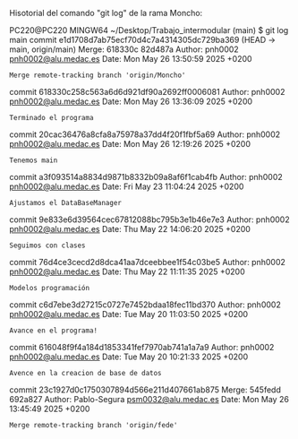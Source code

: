 Hisotorial del comando "git log" de la rama Moncho: 

PC220@PC220 MINGW64 ~/Desktop/Trabajo_intermodular (main)
$ git log main
commit e1d1708d7ab75ecf70d4c7a4314305dc729ba369 (HEAD -> main, origin/main)
Merge: 618330c 82d487a
Author: pnh0002 <pnh0002@alu.medac.es>
Date:   Mon May 26 13:50:59 2025 +0200

    Merge remote-tracking branch 'origin/Moncho'

commit 618330c258c563a6d6d921df90a2692ff0006081
Author: pnh0002 <pnh0002@alu.medac.es>
Date:   Mon May 26 13:36:09 2025 +0200

    Terminado el programa

commit 20cac36476a8cfa8a75978a37dd4f20f1fbf5a69
Author: pnh0002 <pnh0002@alu.medac.es>
Date:   Mon May 26 12:19:26 2025 +0200

    Tenemos main

commit a3f093514a8834d9871b8332b09a8af6f1cab4fb
Author: pnh0002 <pnh0002@alu.medac.es>
Date:   Fri May 23 11:04:24 2025 +0200

    Ajustamos el DataBaseManager

commit 9e833e6d39564cec67812088bc795b3e1b46e7e3
Author: pnh0002 <pnh0002@alu.medac.es>
Date:   Thu May 22 14:06:20 2025 +0200

    Seguimos con clases

commit 76d4ce3cecd2d8dca41aa7dceebbee1f54c03be5
Author: pnh0002 <pnh0002@alu.medac.es>
Date:   Thu May 22 11:11:35 2025 +0200

    Modelos programación

commit c6d7ebe3d27215c0727e7452bdaa18fec11bd370
Author: pnh0002 <pnh0002@alu.medac.es>
Date:   Tue May 20 11:03:50 2025 +0200

    Avance en el programa!

commit 616048f9f4a184d1853341fef7970ab741a1a7a9
Author: pnh0002 <pnh0002@alu.medac.es>
Date:   Tue May 20 10:21:33 2025 +0200

    Avence en la creacion de base de datos

commit 23c1927d0c1750307894d566e211d407661ab875
Merge: 545fedd 692a827
Author: Pablo-Segura <psm0032@alu.medac.es>
Date:   Mon May 26 13:45:49 2025 +0200

    Merge remote-tracking branch 'origin/fede'
